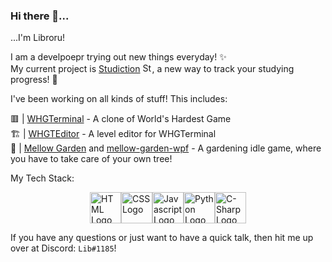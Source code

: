 ### Hi there 👋...
...I'm Libroru!

I am a develpoepr trying out new things everyday! ✨<br>
My current project is [Studiction](https://github.com/Majost-Libroru/Studiction) <a href="https://github.com/Majost-Libroru/Studiction"><img src="https://camo.githubusercontent.com/d21a533deb73a8884a1be2880fcc53831932498e2ceec547818a66726113d12b/68747470733a2f2f692e696d6775722e636f6d2f594b74647a444f2e706e67" alt="Studiction Logo" style="height: 15px;"/></a>, a new way to track your studying progress! 🧐

I've been working on all kinds of stuff! This includes:

🟥 | [WHGTerminal](https://github.com/Libroru/WHGTerminal) - A clone of World's Hardest Game<br>
🏗️ | [WHGTEditor](https://github.com/Libroru/WHGTEditor) - A level editor for WHGTerminal<br>
🌳 | [Mellow Garden](https://libroru.itch.io/mellow-garden) and [mellow-garden-wpf](https://github.com/Libroru/mellow-garden-wpf) - A gardening idle game, where you have to take care of your own tree!<br>

My Tech Stack:<br>

<div style="display: flex; flex-direction: row; justify-content: center; align-items: center;">
  <img src="https://imgs.search.brave.com/Ry793Y_rVjr3IPj97p_Edd-ePaMPvGonmQvH_YlN0l0/rs:fit:1008:1200:1/g:ce/aHR0cHM6Ly93b3Js/ZC1pdC5yby9pbWFn/ZXMvbG9nb19odG1s/LnBuZw" alt="HTML Logo" style="height: 50px;"/>
  <img src="https://imgs.search.brave.com/RYszE8MjdcHAVcQ3UQ7WEba8EP2Jo-KIlv9Xwgogws4/rs:fit:214:300:1/g:ce/aHR0cHM6Ly93cGd1/cnUuY28udWsvd3At/Y29udGVudC91cGxv/YWRzLzIwMTMvMDkv/Q1NTLUxvZ28tMjE0/eDMwMC5wbmc" alt="CSS Logo" style="height: 50px;"/>
  <img src="https://imgs.search.brave.com/SnF6Oe8Q_va-vv7IQV60dbirM5lFMCabEHYNSYrdZ3I/rs:fit:1200:1200:1/g:ce/aHR0cHM6Ly9sb2dv/cy1kb3dubG9hZC5j/b20vd3AtY29udGVu/dC91cGxvYWRzLzIw/MTkvMDEvSmF2YVNj/cmlwdF9Mb2dvLnBu/Zw" alt="Javascript Logo" style="height: 50px; width:50px;"/>
  <img src="https://imgs.search.brave.com/vB3rIUOwUdSCy9FquSiK2jlHfO7i8b1KcIbEvkFdqWs/rs:fit:1200:1200:1/g:ce/aHR0cHM6Ly9sb2dv/cy1kb3dubG9hZC5j/b20vd3AtY29udGVu/dC91cGxvYWRzLzIw/MTYvMTAvUHl0aG9u/X2xvZ29faWNvbi5w/bmc" alt="Python Logo" style="height: 50px; width:50px;"/>
  <img src="https://imgs.search.brave.com/DHLMm8bNg0UfKjotzw1r-Etk82rXCp7QIUMd8WDoq5s/rs:fit:1200:1200:1/g:ce/aHR0cHM6Ly8xLmJw/LmJsb2dzcG90LmNv/bS8tcUtZeXNseGFz/eEEvV0ZqejhrSjRx/dUkvQUFBQUFBQUFy/OEEvR2theTNpVzVs/NmNic3czZDFYWm9U/TE5yYnZXcGlmLXFR/Q0xjQi9zMTYwMC9j/c2hhcnAucG5n" alt="C-Sharp Logo" style="height: 50px; width:50px;"/>
</div>

If you have any questions or just want to have a quick talk, then hit me up over at Discord: `Lib#1185`!
